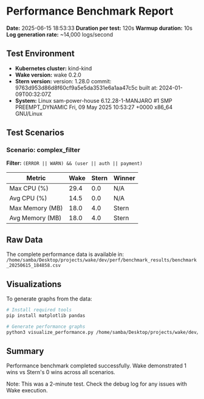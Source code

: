 # Performance Benchmark Report

**Date:** 2025-06-15 18:53:33
**Duration per test:** 120s
**Warmup duration:** 10s
**Log generation rate:** ~14,000 logs/second

## Test Environment

- **Kubernetes cluster:** kind-kind
- **Wake version:** wake 0.2.0
- **Stern version:** version: 1.28.0
commit: 9763d953d86d8f60cf9a5e5da3531e6a1aa47c5c
built at: 2024-01-09T00:32:07Z
- **System:** Linux sam-power-house 6.12.28-1-MANJARO #1 SMP PREEMPT_DYNAMIC Fri, 09 May 2025 10:53:27 +0000 x86_64 GNU/Linux

## Test Scenarios


### Scenario: complex_filter
**Filter:** `(ERROR || WARN) && (user || auth || payment)`

| Metric | Wake | Stern | Winner |
|--------|------|-------|--------|
| Max CPU (%) | 29.4 | 0.0 | N/A |
| Avg CPU (%) | 14.5 | 0.0 | N/A |
| Max Memory (MB) | 18.0 | 4.0 | Stern |
| Avg Memory (MB) | 18.0 | 4.0 | Stern |


## Raw Data

The complete performance data is available in: `/home/samba/Desktop/projects/wake/dev/perf/benchmark_results/benchmark_20250615_184858.csv`

## Visualizations

To generate graphs from the data:

```bash
# Install required tools
pip install matplotlib pandas

# Generate performance graphs
python3 visualize_performance.py /home/samba/Desktop/projects/wake/dev/perf/benchmark_results/benchmark_20250615_184858.csv
```

## Summary

Performance benchmark completed successfully.
Wake demonstrated 1 wins vs Stern's 0 wins across all scenarios.

Note: This was a 2-minute test. Check the debug log for any issues with Wake execution.

